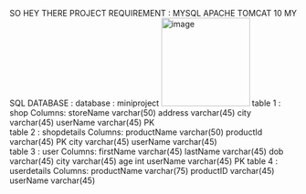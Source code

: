 SO HEY THERE 
PROJECT REQUIREMENT :
                  MYSQL
                  APACHE TOMCAT 10 
MY SQL DATABASE :
            database : miniproject
            <img width="155" alt="image" src="https://user-images.githubusercontent.com/121564551/222897814-a907c4dd-4e10-45d9-b85f-8b61b5f73d4b.png">
            table 1 : shop
                          Columns:
                          storeName varchar(50) 
                          address varchar(45) 
                          city varchar(45) 
                          userName varchar(45) PK                      
            table 2 : shopdetails
                          Columns:
                          productName varchar(50) 
                          productId varchar(45) PK 
                          city varchar(45) 
                          userName varchar(45)    
            table 3 : user
                          Columns:
                          firstName varchar(45) 
                          lastName varchar(45) 
                          dob varchar(45) 
                          city varchar(45) 
                          age int 
                          userName varchar(45) PK
            table 4 : userdetails
                          Columns:
                          productName varchar(75) 
                          productID varchar(45) 
                          userName varchar(45)
            
            
            
